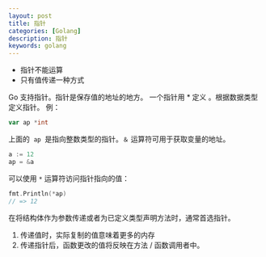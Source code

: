 ```yaml
---
layout: post
title: 指针
categories: [Golang]
description: 指针
keywords: golang
---
```


- 指针不能运算
- 只有值传递一种方式

Go 支持指针。指针是保存值的地址的地方。 一个指针用 * 定义 。根据数据类型定义指针。 例：

```go
var ap *int
```

上面的  `ap`  是指向整数类型的指针。`＆` 运算符可用于获取变量的地址。

```go
a := 12
ap = &a
```

可以使用 `*` 运算符访问指针指向的值：

```go
fmt.Println(*ap)
// => 12
```

在将结构体作为参数传递或者为已定义类型声明方法时，通常首选指针。

1. 传递值时，实际复制的值意味着更多的内存
2. 传递指针后，函数更改的值将反映在方法 / 函数调用者中。
